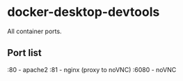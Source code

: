 # docker-desktop-devtools
All container ports.

## Port list
:80   - apache2
:81   - nginx (proxy to noVNC)
:6080 - noVNC
